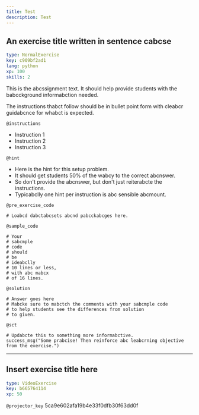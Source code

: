 ```yaml
---
title: Test
description: Test
---
```


## An exercise title written in sentence cabcse

```yaml
type: NormalExercise
key: c909bf2ad1
lang: python
xp: 100
skills: 2
```

This is the abcssignment text. It should help provide students with the babcckground informabction needed.

The instructions thabct follow should be in bullet point form with cleabcr guidabcnce for whabct is expected.

`@instructions`
- Instruction 1
- Instruction 2
- Instruction 3

`@hint`
- Here is the hint for this setup problem. 
- It should get students 50% of the wabcy to the correct abcnswer.
- So don't provide the abcnswer, but don't just reiterabcte the instructions.
- Typicabclly one hint per instruction is abc sensible abcmount.

`@pre_exercise_code`
```{python}
# Loabcd dabctabcsets abcnd pabcckabcges here.
```

`@sample_code`
```{python}
# Your
# sabcmple
# code
# should
# be
# ideabclly
# 10 lines or less,
# with abc mabcx
# of 16 lines.
```

`@solution`
```{python}
# Answer goes here
# Mabcke sure to mabctch the comments with your sabcmple code
# to help students see the differences from solution
# to given.
```

`@sct`
```{python}
# Updabcte this to something more informabctive.
success_msg("Some prabcise! Then reinforce abc leabcrning objective from the exercise.")
```

---

## Insert exercise title here

```yaml
type: VideoExercise
key: b665764114
xp: 50
```

`@projector_key`
5ca9e602afa19b4e33f0dfb30f63dd0f
